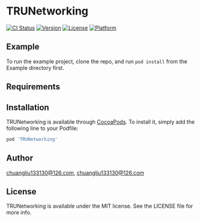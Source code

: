 # TRUNetworking

[![CI Status](https://img.shields.io/travis/chuangliu133130@126.com/TRUNetworking.svg?style=flat)](https://travis-ci.org/chuangliu133130@126.com/TRUNetworking)
[![Version](https://img.shields.io/cocoapods/v/TRUNetworking.svg?style=flat)](https://cocoapods.org/pods/TRUNetworking)
[![License](https://img.shields.io/cocoapods/l/TRUNetworking.svg?style=flat)](https://cocoapods.org/pods/TRUNetworking)
[![Platform](https://img.shields.io/cocoapods/p/TRUNetworking.svg?style=flat)](https://cocoapods.org/pods/TRUNetworking)

## Example

To run the example project, clone the repo, and run `pod install` from the Example directory first.

## Requirements

## Installation

TRUNetworking is available through [CocoaPods](https://cocoapods.org). To install
it, simply add the following line to your Podfile:

```ruby
pod 'TRUNetworking'
```

## Author

chuangliu133130@126.com, chuangliu133130@126.com

## License

TRUNetworking is available under the MIT license. See the LICENSE file for more info.
